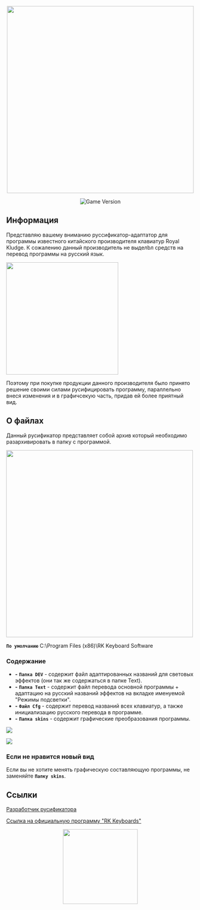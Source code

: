 <p align="center">
      <img src="https://i.postimg.cc/nn1TKVr9/output-onlinepngtools-2.png" width="500">
      
</p>
<p align="center">
    <img src="https://img.shields.io/badge/Version-5.0.0-blue" alt="Game Version">
</p>

## Информация
Представляю вашему вниманию руссификатор-адаптатор для программы известного китайского производителя клавиатур Royal Kludge.
К сожалению данный производитель не выделbл средств на перевод программы на русский язык.
<p align="left">
      <img src="https://i.postimg.cc/QDYR3qQz/lang.png" width="300">
</p>

Поэтому при покупке продукции данного производителя было принято решение своими силами русифицировать программу, параллельно внеся изменения и в графичсекую часть, придав ей более приятный вид.

## О файлах
Данный русификатор представляет собой архив который необходимо разархивировать в папку с программой.
<p align="left">
      <img src="https://i.postimg.cc/tpBRQ6gC/explorer-WQnbu-Iirb7.png" width="500">
</p>

**`По умолчанию`**    C:\Program Files (x86)\RK Keyboard Software 

### Содержание
- **-** **`Папка DEV`** - содержит файл адаптированных названий для световых эффектов (они так же содержаться в папке Text).
- **-** **`Папка Text`** - содержит файл перевода основной программы + адаптацию на русский названий эффектов на вкладке именуемой "Режимы подсветки".
- **-** **`Файл Cfg`** - содержит перевод названий всех клавиатур, а также инициализацию русского перевода в программе.
- **-** **`Папка skins`** - содержит графические преобразования программы.

<p align="left">
      <img src="https://i.postimg.cc/x9yv2YZP/image.png">
</p>
<p align="left">
      <img src="https://i.postimg.cc/qpdsSg1R/image.png">
</p>

### Если не нравится новый вид
Если вы не хотите менять графическую составляющую программы, не заменяйте **`Папку skins`**.

## Ссылки

[Разработчик русификатора](https://vk.com/centrrek)

[Ссылка на официальную программу "RK Keyboards"](http://en.rkgaming.com/download/1/)

<p align="center">
      <img src="https://i.postimg.cc/pRzQs2VZ/image.png" width="200">
      
</p>
